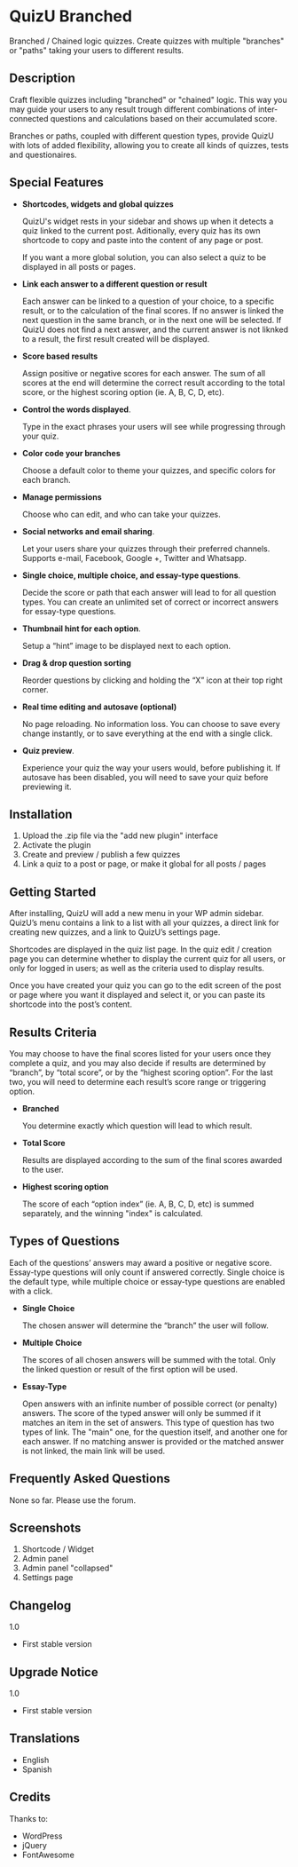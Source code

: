 # QuizU Branched
Branched / Chained logic quizzes. Create quizzes with multiple "branches" or "paths" taking your users to different results.


## Description 

Craft flexible quizzes including "branched" or "chained" logic. This way you may guide your users to any result trough different combinations of inter-connected questions and calculations based on their accumulated score.

Branches or paths, coupled with different question types, provide QuizU with lots of added flexibility, allowing you to create all kinds of quizzes, tests and questionaires.


## Special Features 

*	**Shortcodes, widgets and global quizzes**

	QuizU's widget rests in your sidebar and shows up when it detects a quiz linked to the current post. Aditionally, every quiz has its own shortcode to copy and paste into the content of any page or post.

	If you want a more global solution, you can also select a quiz to be displayed in all posts or pages.


*	**Link each answer to a different question or result**

	Each answer can be linked to a question of your choice, to a specific result, or to the calculation of the final scores. If no answer is linked the next question in the same branch, or in the next one will be selected. If QuizU does not find a next answer, and the current answer is not liknked to a result, the first result created will be displayed.


*	**Score based results**

	Assign positive or negative scores for each answer. The sum of all scores at the end will determine the correct result according to the total score, or the highest scoring option (ie. A, B, C, D, etc).


*	**Control the words displayed**.

	Type in the exact phrases your users will see while progressing through your quiz.


*	**Color code your branches**

	Choose a default color to theme your quizzes, and specific colors for each branch.


*	**Manage permissions**

	Choose who can edit, and who can take your quizzes.


*	**Social networks and email sharing**.

	Let your users share your quizzes through their preferred channels. Supports e-mail, Facebook, Google +, Twitter and Whatsapp.


*	**Single choice, multiple choice, and essay-type questions**.

	Decide the score or path that each answer will lead to for all question types. You can create an unlimited set of correct or incorrect answers for essay-type questions.


*	**Thumbnail hint for each option**.

	Setup a “hint” image to be displayed next to each option.


*	**Drag & drop question sorting**

	Reorder questions by clicking and holding the “X” icon at their top right corner.


*	**Real time editing and autosave (optional)**

	No page reloading. No information loss. You can choose to save every change instantly, or to save everything at the end with a single click.


*	**Quiz preview**.

	Experience your quiz the way your users would, before publishing it. If autosave has been disabled, you will need to save your quiz before previewing it.


## Installation 

1.	Upload the .zip file via the "add new plugin" interface
2.	Activate the plugin
3.	Create and preview / publish a few quizzes
4.	Link a quiz to a post or page, or make it global for all posts / pages


## Getting Started 

After installing, QuizU will add a new menu in your WP admin sidebar. QuizU’s menu contains a link to a list with all your quizzes, a direct link for creating new quizzes, and a link to QuizU’s settings page.

Shortcodes are displayed in the quiz list page. In the quiz edit / creation page you can determine whether to display the current quiz for all users, or only for logged in users; as well as the criteria used to display results.

Once you have created your quiz you can go to the edit screen of the post or page where you want it displayed and select it, or you can paste its shortcode into the post’s content.


## Results Criteria 

You may choose to have the final scores listed for your users once they complete a quiz, and you may also decide if results are determined by “branch”, by “total score”, or by the “highest scoring option”. For the last two, you will need to determine each result’s score range or triggering option.


*	**Branched**

	You determine exactly which question will lead to which result.

*	**Total Score**

	Results are displayed according to the sum of the final scores awarded to the user.

*	**Highest scoring option**

	The score of each “option index” (ie. A, B, C, D, etc) is summed separately, and the winning "index" is calculated.


## Types of Questions 

Each of the questions’ answers may award a positive or negative score. Essay-type questions will only count if answered correctly. Single choice is the default type, while multiple choice or essay-type questions are enabled with a click.


*	**Single Choice**

	The chosen answer will determine the “branch” the user will follow.


*	**Multiple Choice**

	The scores of all chosen answers will be summed with the total. Only the linked question or result of the first option will be used. 


*	**Essay-Type**


	Open answers with an infinite number of possible correct (or penalty) answers. The score of the typed answer will only be summed if it matches an item in the set of answers. This type of question has two types of link. The "main" one, for the question itself, and another one for each answer. If no matching answer is provided or the matched answer is not linked, the main link will be used.


## Frequently Asked Questions 

None so far. Please use the forum.


## Screenshots 

1. Shortcode / Widget
2. Admin panel
2. Admin panel "collapsed"
3. Settings page


## Changelog 

 1.0 

*	First stable version


## Upgrade Notice 

 1.0 

*	First stable version


## Translations 

*	English
*	Spanish


## Credits 

Thanks to:

*	WordPress
*	jQuery
*	FontAwesome
